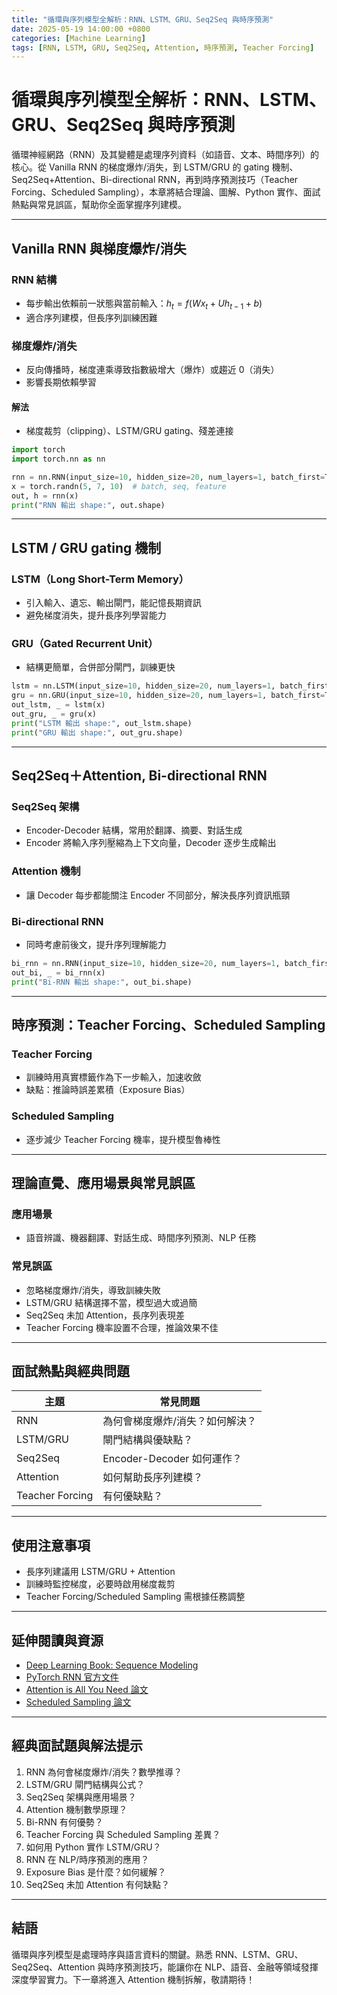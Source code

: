 ```yaml
---
title: "循環與序列模型全解析：RNN、LSTM、GRU、Seq2Seq 與時序預測"
date: 2025-05-19 14:00:00 +0800
categories: [Machine Learning]
tags: [RNN, LSTM, GRU, Seq2Seq, Attention, 時序預測, Teacher Forcing]
---
```


# 循環與序列模型全解析：RNN、LSTM、GRU、Seq2Seq 與時序預測

循環神經網路（RNN）及其變體是處理序列資料（如語音、文本、時間序列）的核心。從 Vanilla RNN 的梯度爆炸/消失，到 LSTM/GRU 的 gating 機制、Seq2Seq+Attention、Bi-directional RNN，再到時序預測技巧（Teacher Forcing、Scheduled Sampling），本章將結合理論、圖解、Python 實作、面試熱點與常見誤區，幫助你全面掌握序列建模。

---

## Vanilla RNN 與梯度爆炸/消失

### RNN 結構

- 每步輸出依賴前一狀態與當前輸入：$h_t = f(Wx_t + Uh_{t-1} + b)$
- 適合序列建模，但長序列訓練困難

### 梯度爆炸/消失

- 反向傳播時，梯度連乘導致指數級增大（爆炸）或趨近 0（消失）
- 影響長期依賴學習

#### 解法

- 梯度裁剪（clipping）、LSTM/GRU gating、殘差連接

```python
import torch
import torch.nn as nn

rnn = nn.RNN(input_size=10, hidden_size=20, num_layers=1, batch_first=True)
x = torch.randn(5, 7, 10)  # batch, seq, feature
out, h = rnn(x)
print("RNN 輸出 shape:", out.shape)
```

---

## LSTM / GRU gating 機制

### LSTM（Long Short-Term Memory）

- 引入輸入、遺忘、輸出閘門，能記憶長期資訊
- 避免梯度消失，提升長序列學習能力

### GRU（Gated Recurrent Unit）

- 結構更簡單，合併部分閘門，訓練更快

```python
lstm = nn.LSTM(input_size=10, hidden_size=20, num_layers=1, batch_first=True)
gru = nn.GRU(input_size=10, hidden_size=20, num_layers=1, batch_first=True)
out_lstm, _ = lstm(x)
out_gru, _ = gru(x)
print("LSTM 輸出 shape:", out_lstm.shape)
print("GRU 輸出 shape:", out_gru.shape)
```

---

## Seq2Seq＋Attention, Bi-directional RNN

### Seq2Seq 架構

- Encoder-Decoder 結構，常用於翻譯、摘要、對話生成
- Encoder 將輸入序列壓縮為上下文向量，Decoder 逐步生成輸出

### Attention 機制

- 讓 Decoder 每步都能關注 Encoder 不同部分，解決長序列資訊瓶頸

### Bi-directional RNN

- 同時考慮前後文，提升序列理解能力

```python
bi_rnn = nn.RNN(input_size=10, hidden_size=20, num_layers=1, batch_first=True, bidirectional=True)
out_bi, _ = bi_rnn(x)
print("Bi-RNN 輸出 shape:", out_bi.shape)
```

---

## 時序預測：Teacher Forcing、Scheduled Sampling

### Teacher Forcing

- 訓練時用真實標籤作為下一步輸入，加速收斂
- 缺點：推論時誤差累積（Exposure Bias）

### Scheduled Sampling

- 逐步減少 Teacher Forcing 機率，提升模型魯棒性

---

## 理論直覺、應用場景與常見誤區

### 應用場景

- 語音辨識、機器翻譯、對話生成、時間序列預測、NLP 任務

### 常見誤區

- 忽略梯度爆炸/消失，導致訓練失敗
- LSTM/GRU 結構選擇不當，模型過大或過簡
- Seq2Seq 未加 Attention，長序列表現差
- Teacher Forcing 機率設置不合理，推論效果不佳

---

## 面試熱點與經典問題

| 主題            | 常見問題                        |
| --------------- | ------------------------------- |
| RNN             | 為何會梯度爆炸/消失？如何解決？ |
| LSTM/GRU        | 閘門結構與優缺點？              |
| Seq2Seq         | Encoder-Decoder 如何運作？      |
| Attention       | 如何幫助長序列建模？            |
| Teacher Forcing | 有何優缺點？                    |

---

## 使用注意事項

* 長序列建議用 LSTM/GRU + Attention
* 訓練時監控梯度，必要時啟用梯度裁剪
* Teacher Forcing/Scheduled Sampling 需根據任務調整

---

## 延伸閱讀與資源

* [Deep Learning Book: Sequence Modeling](https://www.deeplearningbook.org/contents/rnn.html)
* [PyTorch RNN 官方文件](https://pytorch.org/docs/stable/generated/torch.nn.RNN.html)
* [Attention is All You Need 論文](https://arxiv.org/abs/1706.03762)
* [Scheduled Sampling 論文](https://arxiv.org/abs/1506.03099)

---

## 經典面試題與解法提示

1. RNN 為何會梯度爆炸/消失？數學推導？
2. LSTM/GRU 閘門結構與公式？
3. Seq2Seq 架構與應用場景？
4. Attention 機制數學原理？
5. Bi-RNN 有何優勢？
6. Teacher Forcing 與 Scheduled Sampling 差異？
7. 如何用 Python 實作 LSTM/GRU？
8. RNN 在 NLP/時序預測的應用？
9. Exposure Bias 是什麼？如何緩解？
10. Seq2Seq 未加 Attention 有何缺點？

---

## 結語

循環與序列模型是處理時序與語言資料的關鍵。熟悉 RNN、LSTM、GRU、Seq2Seq、Attention 與時序預測技巧，能讓你在 NLP、語音、金融等領域發揮深度學習實力。下一章將進入 Attention 機制拆解，敬請期待！
